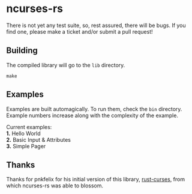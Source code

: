 ncurses-rs
==========

There is not yet any test suite, so, rest assured, there
will be bugs. If you find one, please make a ticket and/or
submit a pull request!

## Building
The compiled library will go to the `lib` directory.
```
make
```

## Examples
Examples are built automagically. To run them, check the `bin`
directory. Example numbers increase along with the complexity
of the example.

Current examples:  
**1.** Hello World  
**2.** Basic Input & Attributes  
**3.** Simple Pager  

## Thanks
Thanks for pnkfelix for his initial version of this
library, [rust-curses](https://github.com/pnkfelix/rust-curses),
from which ncurses-rs was able to blossom.

